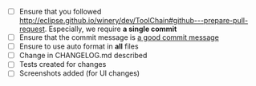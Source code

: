 <!-- describe the changes you have made here: what, why, ... -->

- [ ] Ensure that you followed http://eclipse.github.io/winery/dev/ToolChain#github---prepare-pull-request. Especially, we require **a single commit**
- [ ] Ensure that the commit message is [a good commit message](https://github.com/joelparkerhenderson/git_commit_message)
- [ ] Ensure to use auto format in **all** files
- [ ] Change in CHANGELOG.md described
- [ ] Tests created for changes
- [ ] Screenshots added (for UI changes)
